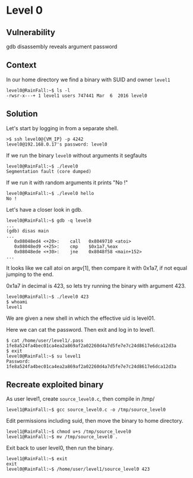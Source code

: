 # Level 0

## Vulnerability

gdb disassembly reveals argument password

## Context

In our home directory we find a binary with SUID and owner ```level1```
```
level0@RainFall:~$ ls -l
-rwsr-x---+ 1 level1 users 747441 Mar  6  2016 level0
```

## Solution

Let's start by logging in from a separate shell.
```
>$ ssh level0@{VM_IP} -p 4242
level0@192.168.0.17's password: level0
```
If we run the binary ```level0``` without arguments it segfaults
```
level0@RainFall:~$ ./level0
Segmentation fault (core dumped)
```
If we run it with random arguments it prints "No !"
```
level0@RainFall:~$ ./level0 hello
No !
```
Let's have a closer look in gdb.
```
level0@RainFall:~$ gdb -q level0
...
(gdb) disas main
...
   0x08048ed4 <+20>:	call   0x8049710 <atoi>
   0x08048ed9 <+25>:	cmp    $0x1a7,%eax
   0x08048ede <+30>:	jne    0x8048f58 <main+152>
...
```
It looks like we call atoi on argv[1], then compare it with 0x1a7, if not equal jumping to the end.

0x1a7 in decimal is 423, so lets try running the binary with argument 423.
```
level0@RainFall:~$ ./level0 423
$ whoami
level1
```
We are given a new shell in which the effective uid is level01.

Here we can cat the password. Then exit and log in to level1.
```
$ cat /home/user/level1/.pass
1fe8a524fa4bec01ca4ea2a869af2a02260d4a7d5fe7e7c24d8617e6dca12d3a
$ exit
level0@RainFall:~$ su level1
Password: 1fe8a524fa4bec01ca4ea2a869af2a02260d4a7d5fe7e7c24d8617e6dca12d3a
```

## Recreate exploited binary

As user level1, create ```source_level0.c```, then compile in /tmp/
```
level1@RainFall:~$ gcc source_level0.c -o /tmp/source_level0
```
Edit permissions including suid, then move the binary to home directory.
```
level1@RainFall:~$ chmod u+s /tmp/source_level0
level1@RainFall:~$ mv /tmp/source_level0 .
```
Exit back to user level0, then run the binary.
```
level1@RainFall:~$ exit
exit
level0@RainFall:~$ /home/user/level1/source_level0 423
```
